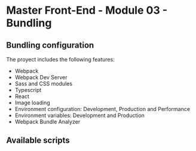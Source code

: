 # Master Front-End - Module 03 - Bundling

## Bundling configuration

The proyect includes the following features:

- Webpack
- Webpack Dev Server
- Sass and CSS modules
- Typescript
- React
- Image loading
- Environment configuration: Development, Production and Performance
- Environment variables: Development and Production
- Webpack Bundle Analyzer

## Available scripts
